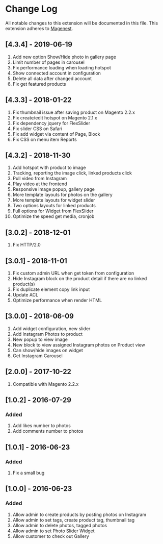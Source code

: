# Change Log
All notable changes to this extension will be documented in this file.
This extension adheres to [Magenest](http://magenest.com/).

## [4.3.4] - 2019-06-19
1. Add new option Show/Hide photo in gallery page
2. Limit number of pages in carousel
3. Fix performance loading when loading hotspot 
4. Show connected account in configuration
5. Delete all data after changed account
6. Fix get featured products

## [4.3.3] - 2018-01-22
1. Fix thumbnail issue after saving product on Magento 2.2.x 
2. Fix create/edit hotspot on Magento 2.1.x
3. Fix dependency jquery for FlexSlider
4. Fix slider CSS on Safari
5. Fix add widget via content of Page, Block
6. Fix CSS on menu item Reports

## [4.3.2] - 2018-11-30
1. Add hotspot with product to image
2. Tracking, reporting the image click, linked products click
3. Pull video from Instagram
4. Play video at the frontend
4. Responsive image popup, gallery page
5. More template layouts for photos on the gallery
6. More template layouts for widget slider
7. Two options layouts for linked products
8. Full options for Widget from FlexSlider
9. Optimize the speed get media, cronjob

## [3.0.2] - 2018-12-01
1. Fix HTTP/2.0

## [3.0.1] - 2018-11-01
1. Fix custom admin URL when get token from configuration
2. Hide Instagram block on the product detail if there are no linked product(s)
3. Fix duplicate element copy link input
4. Update ACL
5. Optimize performance when render HTML
 
## [3.0.0] - 2018-06-09
1. Add widget configuration, new slider
2. Add Instagram Photos to product
3. New popup to view image
4. New block to view assigned Instagram photos on Product view
5. Can show/hide images on widget
6. Get Instagram Carousel

## [2.0.0] - 2017-10-22
1. Compatible with Magento 2.2.x

## [1.0.2] - 2016-07-29
### Added
1. Add likes number to photos
2. Add comments number to photos

## [1.0.1] - 2016-06-23
### Added
1. Fix a small bug

## [1.0.0] - 2016-06-23
### Added
1. Allow admin to create products by posting photos on Instagram
2. Allow admin to set tags, create product tag, thumbnail tag
3. Allow admin to delete photos, tagged photos
4. Allow admin to set Photo Slider Widget
5. Allow customer to check out Gallery



